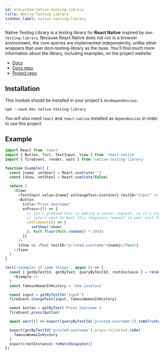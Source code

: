 ```yaml
---
id: ecosystem-native-testing-library
title: Native Testing Library
sidebar_label: native-testing-library
---
```


Native Testing Library is a testing library for **React Native** inspired by
`dom-testing-library`. Because React Native does not run in a browser
environment, the core queries are implemented independently, unlike other
wrappers that user dom-testing-library as the base. You'll find much more
information about the library, including examples, on the project website:

- [Docs](https://native-testing-library.com)
- [Docs repo](https://github.com/bcarroll22/native-testing-library-docs)
- [Project repo](https://github.com/bcarroll22/native-testing-library)

## Installation

This module should be installed in your project's `devDependencies`:

```
npm --save-dev native-testing-library
```

You will also need `react` and `react-native` installed as `dependencies` in
order to use this project.

## Example

```javascript
import React from 'react'
import { Button, Text, TextInput, View } from 'react-native'
import { fireEvent, render, wait } from 'native-testing-library'

function Example() {
  const [name, setUser] = React.useState('')
  const [show, setShow] = React.useState(false)

  return (
    <View>
      <TextInput value={name} onChangeText={setUser} testID="input" />
      <Button
        title="Print Username"
        onPress={() => {
          // let's pretend this is making a server request, so it's async
          // (you'd want to mock this imaginary request in your unit tests)...
          setTimeout(() => {
            setShow(!show)
          }, Math.floor(Math.random() * 200))
        }}
      />
      {show && <Text testID="printed-username">{name}</Text>}
    </View>
  )
}

test('examples of some things', async () => {
  const { getByTestId, getByText, queryByTestId, rootInstance } = render(
    <Example />
  )
  const famousWomanInHistory = 'Ada Lovelace'

  const input = getByTestId('input')
  fireEvent.changeText(input, famousWomanInHistory)

  const button = getByText('Print Username')
  fireEvent.press(button)

  await wait(() => expect(queryByTestId('printed-username')).toBeTruthy())

  expect(getByTestId('printed-username').props.children).toBe(
    famousWomanInHistory
  )
  expect(rootInstance).toMatchSnapshot()
})
```

